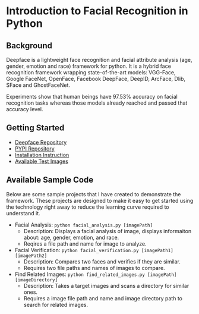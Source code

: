 # Introduction to Facial Recognition in Python
## Background
Deepface is a lightweight face recognition and facial attribute analysis (age, gender, emotion and race) framework for python. It is a hybrid face recognition framework wrapping state-of-the-art models: VGG-Face, Google FaceNet, OpenFace, Facebook DeepFace, DeepID, ArcFace, Dlib, SFace and GhostFaceNet.

Experiments show that human beings have 97.53% accuracy on facial recognition tasks whereas those models already reached and passed that accuracy level.
## Getting Started
- [Deepface Repository](https://github.com/serengil/deepface)
- [PYPI Repository](https://pypi.org/project/deepface/)
- [Installation Instruction](https://github.com/serengil/deepface?tab=readme-ov-file#installation--)
- [Available Test Images](https://github.com/serengil/deepface/tree/master/tests/dataset)
## Available Sample Code
Below are some sample projects that I have created to demonstrate the framework.  These projects are designed to make it easy to get started using the technology right away to reduce the learning curve required to understand it.
- Facial Analysis: `python facial_analysis.py [imagePath]`
  - Description: Displays a facial analysis of image, displays informaiton about: age, gender, emotion, and race.
  - Reqires a file path and name for image to analyze.
- Facial Verification: `python facial_verification.py [imagePath1] [imagePath2]`
  - Description: Compares two faces and verifies if they are similar.
  - Requires two file paths and names of images to compare.
- Find Related Images: `python find_related_images.py [imagePath] [imageDirectory]`
  - Description: Takes a target images and scans a directory for similar ones.
  - Requires a image file path and name and image directory path to search for related images.

